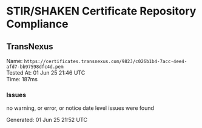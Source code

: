 # STIR/SHAKEN Certificate Repository Compliance

## TransNexus

Name: `https://certificates.transnexus.com/982J/c026b1b4-7acc-4ee4-afd7-bb97598dfc4d.pem`\
Tested At: 01 Jun 25 21:46 UTC\
Time: 187ms

### Issues

no warning, or error, or notice date level issues were found

Generated: 01 Jun 25 21:52 UTC